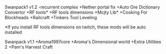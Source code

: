 Swanpack1 v1.2
-recurrent complex
+Nether portal fix
+Auto Ore Dictionary Convertor
+RF tools*
+RF tools dimensions
+Mcjty Lib*
+Cooking For Blockheads
+Railcraft
+Tinkers Tool Leveling

*If you install RF tools dimensions on twitch, these mods will be auto installed

Swanpack v1.1
+Aroma1997core
+Aroma's Dimensional world
+Extra Utilities 2
+Pam's Harvest Craft
